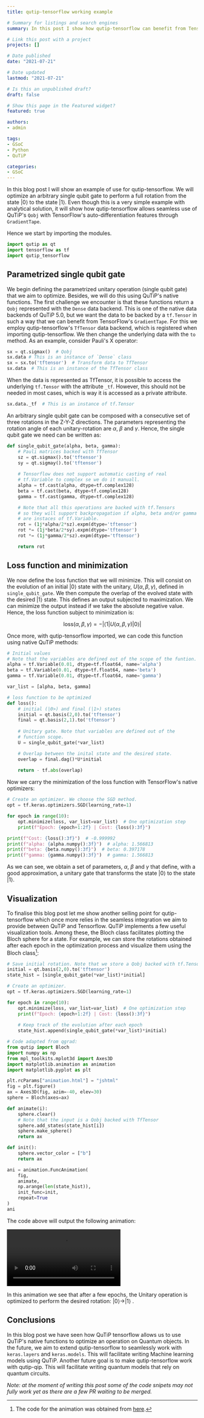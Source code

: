 ```yaml
---
title: qutip-tensorflow working example

# Summary for listings and search engines
summary: In this post I show how qutip-tensorflow can benefit from TensorFlow's auto-differentiation features to optimize an operation in a qubit.

# Link this post with a project
projects: []

# Date published
date: "2021-07-21"

# Date updated
lastmod: "2021-07-21"

# Is this an unpublished draft?
draft: false

# Show this page in the Featured widget?
featured: true

authors:
- admin

tags:
- GSoC
- Python
- QuTiP

categories:
- GSoC
---
```


In this blog post I will show an example of use for qutip-tensorflow. We will
optimize an arbitrary single qubit gate to perform a full rotation from the state $|
0 \rangle$ to the state $| 1 \rangle$. Even though this is a very simple
example with analytical solution, it will show how qutip-tensorflow allows
seamless use of QuTiP's `Qobj` with TensorFlow's auto-differentiation features
through `GradientTape`.

Hence we start by importing the modules.
```python
import qutip as qt
import tensorflow as tf
import qutip_tensorflow
```

## Parametrized single qubit gate

We begin defining the parametrized unitary operation (single qubit gate) that
we aim to optimize.  Besides, we will do this using QuTiP's native functions.
The first challenge we encounter is that these functions return a `Qobj`
represented with the `Dense` data backend. This is one of the native data
backends of QuTiP 5.0, but we want the data to be backed by a `tf.Tensor` in
such a way that we can benefit from TensorFlow's `GradientTape`. For this
we employ qutip-tensorflow's `TfTensor` data backend, which is registered when
importing qutip-tensorflow. We then change the underlying data with the `to`
method. As an example, consider Pauli's X operator:
```python
sx = qt.sigmax()  # Qobj
sx.data # This is an instance of `Dense` class
sx = sx.to('tftensor')  # Transform data to TfTensor
sx.data  # This is an instance of the TfTensor class
```

When the data is represented as TfTensor, it is possible to access the
underlying `tf.Tensor` with the attribute `_tf`. However, this should not be
needed in most cases, which is way it is accessed as a private attribute.
```python
sx.data._tf  # This is an instance of tf.Tensor
```

An arbitrary single qubit gate can be composed with a consecutive set of  three
rotations in the Z-Y-Z directions. The parameters representing the rotation
angle of each unitary-rotation are $\alpha$, $\beta$ and $\gamma$.  Hence, the
single qubit gate we need can be written as:
```python
def single_qubit_gate(alpha, beta, gamma):
    # Pauli matrices backed with TfTensor
    sz = qt.sigmax().to('tftensor')
    sy = qt.sigmay().to('tftensor')
    
    # Tensorflow does not support automatic casting of real 
    # tf.Variable to complex se we do it manuall.
    alpha = tf.cast(alpha, dtype=tf.complex128)
    beta = tf.cast(beta, dtype=tf.complex128)
    gamma = tf.cast(gamma, dtype=tf.complex128)

    # Note that all this operations are backed with tf.Tensors
    # so they will support backpropagation if alpha, beta and/or gamma
    # are instaces of tf.Variable.
    rot = (1j*alpha/2*sz).expm(dtype='tftensor')
    rot *= (1j*beta/2*sy).expm(dtype='tftensor')
    rot *= (1j*gamma/2*sz).expm(dtype='tftensor')

    return rot
```

## Loss function and minimization
We now define the loss function that we will minimize. This will consist on
the evolution of an initial $|0\rangle$ state with the unitary, $U(\alpha,
\beta, \gamma)$, defined in
`single_qubit_gate`. We then compute the overlap of the evolved state with
the desired $|1\rangle$ state. This defines an output subjected to maximization.
We can minimize the output instead if we take the absolute negative value. Hence, the
loss function subject to minimization is:

$$ \text{loss}(\alpha, \beta, \gamma) = -| \langle 1 | U(\alpha, \beta, \gamma)| 0 \rangle |$$

Once more, with qutip-tensorflow imported, we can code this function using
native QuTiP methods:
```python
# Initial values
# Note that the variables are defined out of the scope of the funtion.
alpha = tf.Variable(0.01, dtype=tf.float64, name='alpha')
beta = tf.Variable(0.01, dtype=tf.float64, name='beta')
gamma = tf.Variable(0.01, dtype=tf.float64, name='gamma')

var_list = [alpha, beta, gamma]

# loss function to be optimized
def loss():
    # initial (|0>) and final (|1>) states   
    initial = qt.basis(2,0).to('tftensor')
    final = qt.basis(2,1).to('tftensor')
    
    # Unitary gate. Note that variables are defined out of the
    # function scope.
    U = single_qubit_gate(*var_list)

    # Overlap between the inital state and the desired state. 
    overlap = final.dag()*U*initial
    
    return - tf.abs(overlap)
```

Now we carry the minimization of the loss function with TensorFlow's native
optimizers:

```python
# Create an optimizer. We choose the SGD method.
opt = tf.keras.optimizers.SGD(learning_rate=1)

for epoch in range(10):
    opt.minimize(loss, var_list=var_list)  # One optimization step
    print(f"Epoch: {epoch+1:2f} | Cost: {loss():3f}")

print(f"Cost: {loss():3f}")  # -0.999992 
print(f"alpha: {alpha.numpy():3f}")  # alpha: 1.566813
print(f"beta: {beta.numpy():3f}")  # beta: 0.397178
print(f"gamma: {gamma.numpy():3f}")  # gamma: 1.566813
```

As we can see, we obtain a set of parameters, $\alpha$, $\beta$ and $\gamma$
that define, with a good approximation, a unitary gate that transforms the state
$|0\rangle$ to the state $| 1 \rangle$.

## Visualization
To finalise this blog post let me show another selling point for
qutip-tensorflow which once more relies in the seamless integration we aim to
provide between QuTiP and Tensorflow. QuTiP implements a few useful
visualization tools. Among these, the Bloch class facilitates plotting the
Bloch sphere for a state. For example, we can store the rotations obtained
after each epoch in the optimization process and visualize them using the Bloch
class[^1]:
```python
# Save initial rotation. Note that we store a Qobj backed with tf.Tensor
initial = qt.basis(2,0).to('tftensor')
state_hist = [single_qubit_gate(*var_list)*initial]

# Create an optimizer.
opt = tf.keras.optimizers.SGD(learning_rate=1)

for epoch in range(10):
    opt.minimize(loss, var_list=var_list)  # One optimization step
    print(f"Epoch: {epoch+1:2f} | Cost: {loss():3f}")
    
    # Keep track of the evolution after each epoch
    state_hist.append(single_qubit_gate(*var_list)*initial)
```

```python
# Code adapted from qgrad: 
from qutip import Bloch
import numpy as np
from mpl_toolkits.mplot3d import Axes3D
import matplotlib.animation as animation
import matplotlib.pyplot as plt

plt.rcParams["animation.html"] = "jshtml"
fig = plt.figure()
ax = Axes3D(fig, azim=-40, elev=30)
sphere = Bloch(axes=ax)

def animate(i):
    sphere.clear()
    # Note that the input is a Qobj backed with TfTensor
    sphere.add_states(state_hist[i])
    sphere.make_sphere()
    return ax

def init():
    sphere.vector_color = ["b"]
    return ax

ani = animation.FuncAnimation(
    fig,
    animate,
    np.arange(len(state_hist)),
    init_func=init,
    repeat=True
)
ani
```
The code above will output the following animation:

<video controls src="bloch_animation.mp4"></video>

In this animation we see that after a few epochs, the Unitary operation is
optimized to perform the desired rotation: $|0\rangle \rightarrow
|1\rangle$ .

## Conclusions

In this blog post we have seen how QuTiP tensorflow allows us to use QuTiP's
native functions to optimize an operation on Quantum objects. In the future, we
aim to extend qutip-tensorflow to seamlessly work with `keras.layers` and
`keras.models`. This will facilitate writing Machine learning models using
QuTiP. Another future goal is to make qutip-tensorflow work with qutip-qip.
This will facilitate writing quantum models that rely on quantum circuits.


_Note: at the moment of writing this post some of the code snipets may not
fully work yet as there are a few PR waiting to be merged._

[^1]: The code for the animation was obtained from [here](https://github.com/qgrad/qgrad/blob/master/examples/Qubit_Rotation.py).
